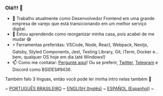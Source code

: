 ### Olá!!! 👋

- 🔭 Trabalho atualmente como Desenvolvedor Frontend em uma grande empresa de varejo que está transicionando em um melhor serviço digital.
- 🌱 Estou aprendendo como reorganizar minha casa, pois acabei de me mudar 😅
- ⚡ Ferramentas preferidas: VSCode, Node, React, Webpack, Nextjs, Gatsby, Styled Components, Jest, Testing Library, Git, iTerm, Docker e... bem, qualquer OS hoje em dia (até Windows!)
- 📫 Como me contatar: [Pergunte aqui](https://github.com/bsides/bsides/issues)! Ou se preferir, [Twitter](https://twitter.com/bsides), [Telegram](https://t.me/bsides) e Discord como BSIDES#9436.

Também falo 3 línguas, então você pode ler minha intro nelas também 🤩

~ [PORTUGUÊS BRASILEIRO](README.md) ~ [ENGLISH (Inglês)](README_EN.md) ~ [ESPAÑOL (Espanhol)](README_ES.md) ~
